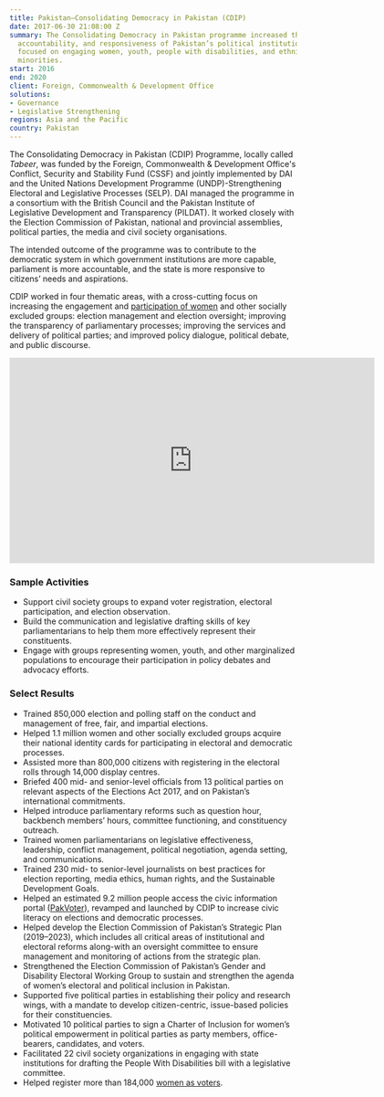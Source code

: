 ```yaml
---
title: Pakistan—Consolidating Democracy in Pakistan (CDIP)
date: 2017-06-30 21:08:00 Z
summary: The Consolidating Democracy in Pakistan programme increased the capacity,
  accountability, and responsiveness of Pakistan’s political institutions—particularly
  focused on engaging women, youth, people with disabilities, and ethnic and religious
  minorities.
start: 2016
end: 2020
client: Foreign, Commonwealth & Development Office
solutions:
- Governance
- Legislative Strengthening
regions: Asia and the Pacific
country: Pakistan
---
```


The Consolidating Democracy in Pakistan (CDIP) Programme, locally called *Tabeer*, was funded by the Foreign, Commonwealth & Development Office's Conflict, Security and Stability Fund (CSSF) and jointly implemented by DAI and the United Nations Development Programme (UNDP)-Strengthening Electoral and Legislative Processes (SELP). DAI managed the programme in a consortium with the British Council and the Pakistan Institute of Legislative Development and Transparency (PILDAT). It worked closely with the Election Commission of Pakistan, national and provincial assemblies, political parties, the media and civil society organisations.
 
The intended outcome of the programme was to contribute to the democratic system in which government institutions are more capable, parliament is more accountable, and the state is more responsive to citizens’ needs and aspirations. 
 
CDIP worked in four thematic areas, with a cross-cutting focus on increasing the engagement and [participation of women](https://tribune.com.pk/story/1585244/1-meeting-calls-simplify-process-get-cnic/) and other socially excluded groups: election management and election oversight; improving the transparency of parliamentary processes; improving the services and delivery of political parties; and improved policy dialogue, political debate, and public discourse.

<iframe src="https://player.vimeo.com/video/326629182" width="640" height="360" frameborder="0" webkitallowfullscreen mozallowfullscreen allowfullscreen></iframe>

### Sample Activities

* Support civil society groups to expand voter registration, electoral participation, and election observation.
* Build the communication and legislative drafting skills of key parliamentarians to help them more effectively represent their constituents.
* Engage with groups representing women, youth, and other marginalized populations to encourage their participation in policy debates and advocacy efforts.

### Select Results

* Trained 850,000 election and polling staff on the conduct and management of free, fair, and impartial elections.
* Helped 1.1 million women and other socially excluded groups acquire their national identity cards for participating in electoral and democratic processes.
* Assisted more than 800,000 citizens with registering in the electoral rolls through 14,000 display centres.  
* Briefed 400 mid- and senior-level officials from 13 political parties on relevant aspects of the Elections Act 2017, and on Pakistan’s international commitments.
* Helped introduce parliamentary reforms such as question hour, backbench members’ hours, committee functioning, and constituency outreach. 
* Trained women parliamentarians on legislative effectiveness, leadership, conflict management, political negotiation, agenda setting, and communications.
* Trained 230 mid- to senior-level journalists on best practices for election reporting, media ethics, human rights, and the Sustainable Development Goals.
* Helped an estimated 9.2 million people access the civic information portal ([PakVoter](https://pakvoter.org/)), revamped and launched by CDIP to increase civic literacy on elections and democratic processes. 
* Helped develop the Election Commission of Pakistan’s Strategic Plan (2019–2023), which includes all critical areas of institutional and electoral reforms along-with an oversight committee to ensure management and monitoring of actions from the strategic plan.
* Strengthened the Election Commission of Pakistan’s Gender and Disability Electoral Working Group to sustain and strengthen the agenda of women’s electoral and political inclusion in Pakistan. 
* Supported five political parties in establishing their policy and research wings, with a mandate to develop citizen-centric, issue-based policies for their constituencies.
* Motivated 10 political parties to sign a Charter of Inclusion for women’s political empowerment in political parties as party members, office-bearers, candidates, and voters.
* Facilitated 22 civil society organizations in engaging with state institutions for drafting the People With Disabilities bill with a legislative committee.
* Helped register more than 184,000 [women as voters](/uploads/DAI-Tabeer's%20contribution%20to%20increase%20women's%20political%20participation.pdf).